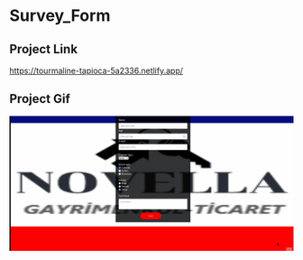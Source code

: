 
# Survey_Form
## Project Link
https://tourmaline-tapioca-5a2336.netlify.app/
## Project Gif
![Survey-Form](https://raw.githubusercontent.com/achieve-software/gif/main/form1.gif)

